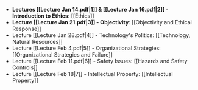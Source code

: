 - **Lectures [[Lecture Jan 14.pdf|1]] & [[Lecture Jan 16.pdf|2]] - Introduction to Ethics**: [[Ethics]]
- **Lecture [[Lecture Jan 21.pdf|3]] - Objectivity**: [[Objectivity and Ethical Response]]
- Lecture [[Lecture Jan 28.pdf|4]] - Technology's Politics: [[Technology, Natural Resources]] 
- Lecture [[Lecture Feb 4.pdf|5]] - Organizational Strategies: [[Organizational Strategies and Failure]]
- Lecture [[Lecture Feb 11.pdf|6]] - Safety Issues: [[Hazards and Safety Controls]]
- Lecture [[Lecture Feb 18|7]] - Intellectual Property: [[Intellectual Property]] 